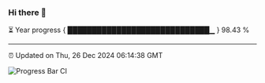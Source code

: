 ### Hi there 👋

⏳ Year progress { █████████████████████████████▁ } 98.43 %

---

⏰ Updated on Thu, 26 Dec 2024 06:14:38 GMT

![Progress Bar CI](https://github.com/Shyam-Makwana/GitHub-Actions-Demo/workflows/Progress%20Bar%20CI/badge.svg)
